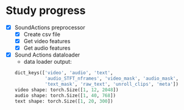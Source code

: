 # Study progress

- [x] SoundActions preprocessor
  - [x] Create csv file
  - [x] Get video features
  - [x] Get audio features
- [x] Sound Actions dataloader
  - data loader output:
  ```python
  dict_keys(['video', 'audio', 'text', 
             'audio_STFT_nframes', 'video_mask', 'audio_mask',
             'text_mask', 'raw_text', 'unroll_clips', 'meta'])
  video shape: torch.Size([1, 12, 2048])
  audio shape: torch.Size([1, 40, 768])
  text shape: torch.Size([1, 20, 300])
  ```